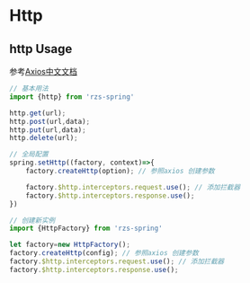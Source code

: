 # Http

## http Usage

参考[Axios中文文档](https://www.kancloud.cn/yunye/axios/234845)

```js
// 基本用法
import {http} from 'rzs-spring'

http.get(url);
http.post(url,data);
http.put(url,data);
http.delete(url);
```

```js
// 全局配置
spring.setHttp((factory, context)=>{
    factory.createHttp(option); // 参照axios 创建参数

    factory.$http.interceptors.request.use(); // 添加拦截器
    factory.$http.interceptors.response.use();
})
```

```js
// 创建新实例
import {HttpFactory} from 'rzs-spring'

let factory=new HttpFactory();
factory.createHttp(config); // 参照axios 创建参数
factory.$http.interceptors.request.use(); // 添加拦截器
factory.$http.interceptors.response.use();
```